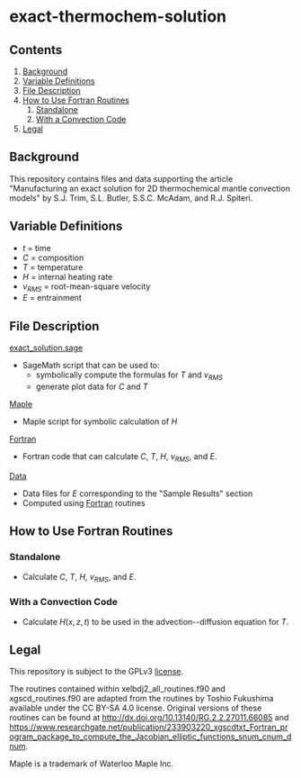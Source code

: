 # exact-thermochem-solution

## Contents
1. [Background](#background)
2. [Variable Definitions](#variable-definitions)
3. [File Description](#file-description)
4. [How to Use Fortran Routines](#how-to-use-fortran-routines)
    1. [Standalone](#standalone)
    2. [With a Convection Code](#with-a-convection-code)
5. [Legal](#legal)

## Background

This repository contains files and data supporting the article "Manufacturing an exact solution for 2D thermochemical mantle convection models" by S.J. Trim, S.L. Butler, S.S.C. McAdam, and R.J. Spiteri.

## Variable Definitions
* $t$ = time
* $C$ = composition
* $T$ = temperature
* $H$ = internal heating rate
* $v_{RMS}$ = root-mean-square velocity
* $E$ = entrainment

## File Description

[exact_solution.sage](/exact_solution.sage)
* SageMath script that can be used to:
    * symbolically compute the formulas for $T$ and $v_{RMS}$
    * generate plot data for $C$ and $T$

[Maple](/Maple)
* Maple script for symbolic calculation of $H$

[Fortran](/Fortran)
* Fortran code that can calculate $C$, $T$, $H$, $v_{RMS}$, and $E$.

[Data](/Data)
* Data files for $E$ corresponding to the "Sample Results" section
* Computed using [Fortran](/Fortran) routines

## How to Use Fortran Routines

### Standalone
* Calculate $C$, $T$, $H$, $v_{RMS}$, and $E$.

### With a Convection Code
* Calculate $H(x,z,t)$ to be used in the advection--diffusion equation for $T$. 

## Legal

This repository is subject to the GPLv3 [license](/LICENSE).

The routines contained within xelbdj2_all_routines.f90 and xgscd_routines.f90 are adapted from the routines by Toshio Fukushima available under the CC BY-SA 4.0 license. Original versions of these routines can be found at http://dx.doi.org/10.13140/RG.2.2.27011.66085 and https://www.researchgate.net/publication/233903220_xgscdtxt_Fortran_program_package_to_compute_the_Jacobian_elliptic_functions_snum_cnum_dnum.

Maple is a trademark of Waterloo Maple Inc.
